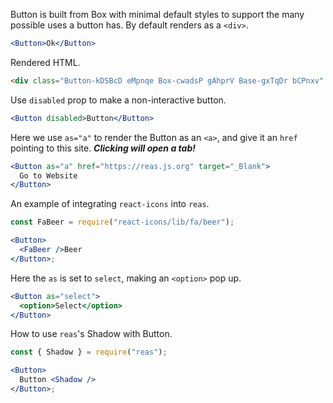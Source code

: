 <!-- Description -->

Button is built from Box with minimal default styles to support the many possible uses a button has.
By default renders as a `<div>`.

<!-- Minimal JSX to showcase component -->

```jsx
<Button>Ok</Button>
```

Rendered HTML.

```html
<div class="Button-kDSBcD eMpnqe Box-cwadsP gAhprV Base-gxTqDr bCPnxv" role="button" tabindex="0">Ok</div>
```

<!-- while(not done) { Prop explanation, examples } -->

Use `disabled` prop to make a non-interactive button.

```jsx
<Button disabled>Button</Button>
```

Here we use `as="a"` to render the Button as an `<a>`, and give it an `href` pointing to this site.
__*Clicking will open a tab!*__

```jsx
<Button as="a" href="https://reas.js.org" target="_Blank">
  Go to Website
</Button>
```

An example of integrating `react-icons` into `reas`.

```jsx
const FaBeer = require("react-icons/lib/fa/beer");

<Button>
  <FaBeer />Beer
</Button>;
```

Here the `as` is set to `select`, making an `<option>` pop up.

```jsx
<Button as="select">
  <option>Select</option>
</Button>
```

How to use `reas`'s Shadow with Button.

```jsx
const { Shadow } = require("reas");

<Button>
  Button <Shadow />
</Button>;
```

